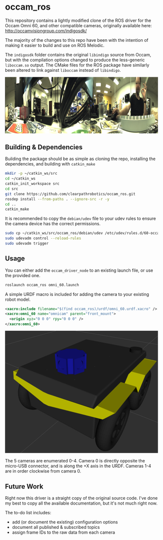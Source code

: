occam_ros
=============

This repository contains a lightly modified clone of the ROS driver for the Occam Omni 60, and other compatible
cameras, originally available here: http://occamvisiongroup.com/indigosdk/

The majority of the changes to this repo have been with the intention of making it easier to build and use on
ROS Melodic.

The `indigosdk` folder contains the original `libindigo` source from Occam, but with the compilation options changed
to produce the less-generic `liboccam.so` output.  The CMake files for the ROS package have similarly been altered
to link against `liboccam` instead of `libindigo`.

![panorama](doc/panorama.png)


Building & Dependencies
----------------------------

Building the package should be as simple as cloning the repo, installing the dependencies, and building with
`catkin_make`

```bash
mkdir -p ~/catkin_ws/src
cd ~/catkin_ws
catkin_init_workspace src
cd src
git clone https://github.com/clearpathrobotics/occam_ros.git
rosdep install --from-paths . --ignore-src -r -y
cd ..
catkin_make
```

It is recommended to copy the `debian/udev` file to your udev rules to ensure the camera device has the correct
permissions.

```bash
sudo cp ~/catkin_ws/src/occam_ros/debian/udev /etc/udev/rules.d/60-occam.rules
sudo udevadm control --reload-rules
sudo udevadm trigger
```


Usage
----------

You can either add the `occam_driver_node` to an existing launch file, or use the provided one.

```bash
roslaunch occam_ros omni_60.launch
```

A simple URDF macro is included for adding the camera to your existing robot model.

```xml
<xacro:include filename="$(find occam_ros)/urdf/omni_60.urdf.xacro" />
<xacro:omni_60 name="omnicam" parent="front_mount">
  <origin xyz="0 0 0" rpy="0 0 0" />
</xacro:omni_60>
```

![Omni 60 on Jackal](doc/omni_60-jackal.png)

The 5 cameras are enumerated 0-4.  Camera 0 is directly opposite the micro-USB connector, and is along the +X axis
in the URDF.  Cameras 1-4 are in order clockwise from camera 0.


Future Work
--------------

Right now this driver is a straight copy of the original source code.  I've done my best to copy all the available
documentation, but it's not much right now.

The to-do list includes:

- add (or document the existing) configuration options
- document all published & subscribed topics
- assign frame IDs to the raw data from each camera
